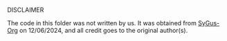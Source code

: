 DISCLAIMER

The code in this folder was not written by us. It was obtained from [SyGus-Org](https://github.com/SyGuS-Org/tools) on 12/06/2024, and all credit goes to the original author(s).
